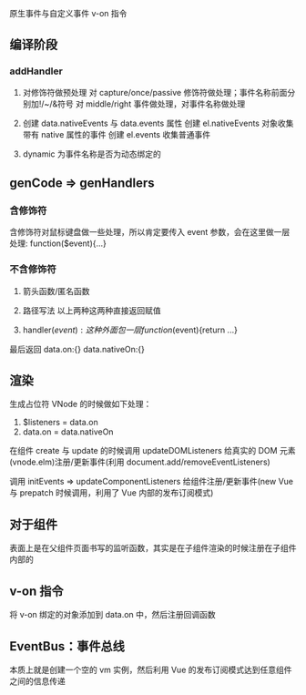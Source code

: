 <!-- @format -->

原生事件与自定义事件
v-on 指令

## 编译阶段

### addHandler

1. 对修饰符做预处理
   对 capture/once/passive 修饰符做处理；事件名称前面分别加!/~/&符号
   对 middle/right 事件做处理，对事件名称做处理
2. 创建 data.nativeEvents 与 data.events 属性
   创建 el.nativeEvents 对象收集带有 native 属性的事件
   创建 el.events 收集普通事件

3. dynamic 为事件名称是否为动态绑定的

## genCode => genHandlers

### 含修饰符

含修饰符对鼠标键盘做一些处理，所以肯定要传入 event 参数，会在这里做一层处理: function($event){...}

### 不含修饰符

1. 箭头函数/匿名函数
2. 路径写法
   以上两种这两种直接返回赋值

3. handler($event):这种外面包一层 function($event){return ...}

最后返回 data.on:{} data.nativeOn:{}

## 渲染

生成占位符 VNode 的时候做如下处理：

1. $listeners = data.on
2. data.on = data.nativeOn

在组件 create 与 update 的时候调用 updateDOMListeners 给真实的 DOM 元素(vnode.elm)注册/更新事件(利用 document.add/removeEventListeners)

调用 initEvents => updateComponentListeners 给组件注册/更新事件(new Vue 与 prepatch 时候调用，利用了 Vue 内部的发布订阅模式)

## 对于组件

表面上是在父组件页面书写的监听函数，其实是在子组件渲染的时候注册在子组件内部的

## v-on 指令

将 v-on 绑定的对象添加到 data.on 中，然后注册回调函数

## EventBus：事件总线

本质上就是创建一个空的 vm 实例，然后利用 Vue 的发布订阅模式达到任意组件之间的信息传递
